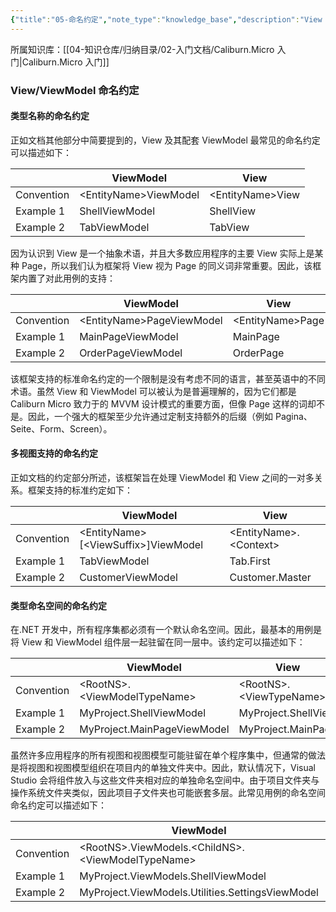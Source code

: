 ```yaml
---
{"title":"05-命名约定","note_type":"knowledge_base","description":"View 和 ViewModel 的命名约定","tags":["caliburn-micro","csharp","WPF"],"create_time":"2024-08-12","update_time":"2025-02-19","dg-home":false,"dg-publish":true,"aliase":null,"root":"Caliburn.Micro 入门","permalink":"/04-知识仓库/知识单元/02-入门文档/Caliburn.Micro 入门/05-命名约定/","dgPassFrontmatter":true,"noteIcon":"","created":"2024-08-12","updated":"2025-02-19"}
---
```



所属知识库：[[04-知识仓库/归纳目录/02-入门文档/Caliburn.Micro 入门\|Caliburn.Micro 入门]]

### View/ViewModel 命名约定

#### 类型名称的命名约定

正如文档其他部分中简要提到的，View 及其配套 ViewModel 最常见的命名约定可以描述如下：

|            | ViewModel               | View               |
| ---------- | ----------------------- | ------------------ |
| Convention | \<EntityName\>ViewModel | \<EntityName\>View |
| Example 1  | ShellViewModel          | ShellView          |
| Example 2  | TabViewModel            | TabView            |

因为认识到 View 是一个抽象术语，并且大多数应用程序的主要 View 实际上是某种 Page，所以我们认为框架将 View 视为 Page 的同义词非常重要。因此，该框架内置了对此用例的支持：

|            | ViewModel                   | View               |
| ---------- | --------------------------- | ------------------ |
| Convention | \<EntityName\>PageViewModel | \<EntityName\>Page |
| Example 1  | MainPageViewModel           | MainPage           |
| Example 2  | OrderPageViewModel          | OrderPage          |

该框架支持的标准命名约定的一个限制是没有考虑不同的语言，甚至英语中的不同术语。虽然 View 和 ViewModel 可以被认为是普遍理解的，因为它们都是 Caliburn Micro 致力于的 MVVM 设计模式的重要方面，但像 Page 这样的词却不是。因此，一个强大的框架至少允许通过定制支持额外的后缀（例如 Pagina、Seite、Form、Screen）。

#### 多视图支持的命名约定

正如文档的约定部分所述，该框架旨在处理 ViewModel 和 View 之间的一对多关系。框架支持的标准约定如下：

|            | ViewModel                                 | View                       |
| ---------- | ----------------------------------------- | -------------------------- |
| Convention | \<EntityName\>\[\<ViewSuffix\>\]ViewModel | \<EntityName\>.\<Context\> |
| Example 1  | TabViewModel                              | Tab.First                  |
| Example 2  | CustomerViewModel                         | Customer.Master            |

#### 类型命名空间的命名约定

在.NET 开发中，所有程序集都必须有一个默认命名空间。因此，最基本的用例是将 View 和 ViewModel 组件层一起驻留在同一层中。该约定可以描述如下：

|            | ViewModel                        | View                        |
| ---------- | -------------------------------- | --------------------------- |
| Convention | \<RootNS\>.\<ViewModelTypeName\> | \<RootNS\>.\<ViewTypeName\> |
| Example 1  | MyProject.ShellViewModel         | MyProject.ShellView         |
| Example 2  | MyProject.MainPageViewModel      | MyProject.MainPage          |

虽然许多应用程序的所有视图和视图模型可能驻留在单个程序集中，但通常的做法是将视图和视图模型组织在项目内的单独文件夹中。因此，默认情况下，Visual Studio 会将组件放入与这些文件夹相对应的单独命名空间中。由于项目文件夹与操作系统文件夹类似，因此项目子文件夹也可能嵌套多层。此常见用例的命名空间命名约定可以描述如下：

|            | ViewModel                                               | View                                          |
| ---------- | ------------------------------------------------------- | --------------------------------------------- |
| Convention | \<RootNS\>.ViewModels.\<ChildNS\>.\<ViewModelTypeName\> | \<RootNS\>.Views.\<ChildNS\>.\<ViewTypeName\> |
| Example 1  | MyProject.ViewModels.ShellViewModel                     | MyProject.Views.ShellView                     |
| Example 2  | MyProject.ViewModels.Utilities.SettingsViewModel        | MyProject.Views.Utilities.SettingsView        |
